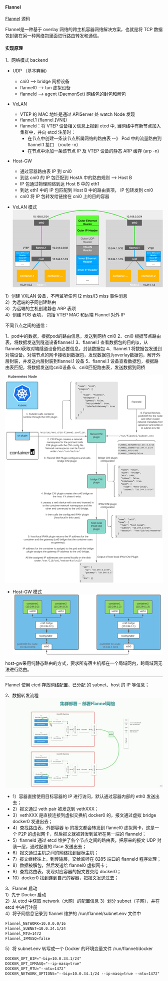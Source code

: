 #### Flannel

[Flannel](https://github.com/flannel-io/flannel) 源码

Flannel是一种基于 overlay 网络的跨主机容器网络解决方案，也就是将 TCP 数据包封装在另一种网络包里面进行路由转发和通信。

#### 实现原理

1、网络模式 backend
- UDP （基本弃用）
  - cni0 --> bridge 网桥设备  
  - flannel0 --> tun 虚拟设备  
  - flanneld --> agent (DaemonSet) 网络包的封包和解包
- VxLAN
  - VTEP 的 MAC 地址是通过 APIServer 处 watch Node 发现 
  - flannel.1 (flannel.[VNI])
  - flanneld：将 VTEP 设备相关信息上报到 etcd 中, 当网络中有新节点加入集群中，并向 etcd 注册时：
    - 在节点中创建一条该节点所属网络的路由表 --》 Pod 中的流量路由到 flannel.1 接口 （route -n）
    - 在节点中添加一条该节点 IP 及 VTEP 设备的静态 ARP 缓存 (arp -n) 
- Host-GW
  - 通过容器路由表 IP 到 cni0
  - 到达 cni0 的 IP 包匹配到 HostA 中的路由规则 --> Host B
  - IP 包通过物理网络到达 Host B 中的 eth1
  - 到达 eth1 中的 IP 包匹配到 Host B 中的路由表项， IP 包转发到 cni0
  - cni0 将 IP 包转发给链接在 cni0 上的目的容器

- VxLAN 模式
![img_2.png](img_2.png)

1）创建 VXLAN 设备，不再监听任何 l2 miss/l3 miss 事件消息  
2）为远端的子网创建路由  
3）为远端的主机创建静态 ARP 表项  
4）创建 FDB 表项， 包括 VTEP MAC 和远端 Flannel 对外 IP  

不同节点之间的通信：

1、pod中的数据，根据pod的路由信息，发送到网桥 cni0
2、cni0 根据节点路由表，将数据发送到隧道设备flannel.1
3、flannel.1 查看数据包的目的ip，从flanneld获取对端隧道设备的必要信息，封装数据包
4、flannel.1 将数据包发送到对端设备。对端节点的网卡接收到数据包，发现数据包为overlay数据包，解开外层封装，并发送内层封装到flannel.1 设备
5、flannel.1 设备查看数据包，根据路由表匹配，将数据发送给cni0设备
6、cni0匹配路由表，发送数据到网桥

![img_3.png](img_3.png)

- Host-GW 模式
![img_4.png](img_4.png)

host-gw采用纯静态路由的方式，要求所有宿主机都在一个局域网内，跨局域网无法进行路由。

---
Flannel 使用 etcd 存放网络配置、已分配 的 subnet、host 的 IP 等信息；  

2、数据转发流程
![img_6.png](img_5.png)

- 1）容器直接使用目标容器的 IP 进行访问，默认通过容器内部的 eth0 发送出去；
- 2）报文通过 veth pair 被发送到 vethXXX；
- 3）vethXXX 是直接连接到虚拟交换机 docker0 的，报文通过虚拟 bridge docker0 发送出去；
- 4）查找路由表，外部容器 ip 的报文都会转发到 flannel0 虚拟网卡，这是一个 P2P 的虚拟网卡，然后报文就被转发到监听在另一端的 flanneld；
- 5）flanneld 通过 etcd 维护了各个节点之间的路由表，把原来的报文 UDP 封装一层，通过配置的 iface 发送出去；
- 6）报文通过主机之间的网络找到目标主机；
- 7）报文继续往上，到传输层，交给监听在 8285 端口的 flanneld 程序处理；
- 8）数据被解包，然后发送给 flannel0 虚拟网卡；
- 9）查找路由表，发现对应容器的报文要交给 docker0；
- 10）docker0 找到连到自己的容器，把报文发送过去；

3、Flannel 启动  
1）先于 Docker 启动  
2）从 etcd 中获取 network（大网）的配置信息
3）划分 subnet（子网），并在 etcd 中进行注册  
4）将子网信息记录到 flannel 维护的 /run/flannel/subnet.env 文件中  
```shell
Flannel_NETWORK=10.0.0.0/16
Flannel_SUBNET=10.0.34.1/24
Flannel_MTU=1472
Flannel_IPMASQ=false
```
5）将 subnet.env 转写成一个 Docker 的环境变量文件 /run/flannel/docker
```shell
DOCKER_OPT_BIP="-bip=10.0.34.1/24"
DOCKER_OPT_IPMASQ="--ip-masq=true"
DOCKER_OPT_MTU="--mtu=1472"
DOCKER_NETWORK_OPTIONS="--bip=10.0.34.1/24 --ip-masq=true --mtu=1472"
```







